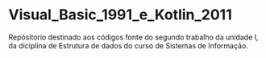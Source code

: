 # Visual_Basic_1991_e_Kotlin_2011
 Repósitorio destinado aos códigos fonte do segundo trabalho da unidade I, da diciplina de Estrutura de dados do curso de Sistemas de Informação.
